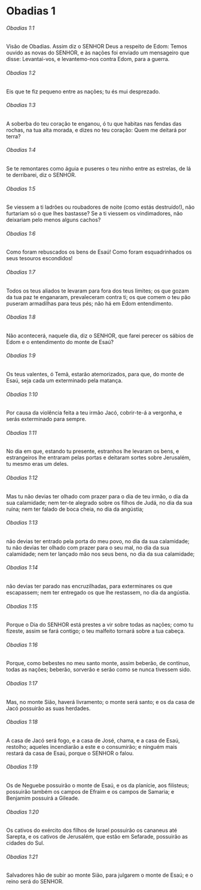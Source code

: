 # Obadias 1

###### Obadias 1:1

Visão de Obadias. Assim diz o SENHOR Deus a respeito de Edom: Temos ouvido as novas do SENHOR, e às nações foi enviado um mensageiro que disse: Levantai-vos, e levantemo-nos contra Edom, para a guerra.

###### Obadias 1:2

Eis que te fiz pequeno entre as nações; tu és mui desprezado.

###### Obadias 1:3

A soberba do teu coração te enganou, ó tu que habitas nas fendas das rochas, na tua alta morada, e dizes no teu coração: Quem me deitará por terra?

###### Obadias 1:4

Se te remontares como águia e puseres o teu ninho entre as estrelas, de lá te derribarei, diz o SENHOR.

###### Obadias 1:5

Se viessem a ti ladrões ou roubadores de noite (como estás destruído!), não furtariam só o que lhes bastasse? Se a ti viessem os vindimadores, não deixariam pelo menos alguns cachos?

###### Obadias 1:6

Como foram rebuscados os bens de Esaú! Como foram esquadrinhados os seus tesouros escondidos!

###### Obadias 1:7

Todos os teus aliados te levaram para fora dos teus limites; os que gozam da tua paz te enganaram, prevaleceram contra ti; os que comem o teu pão puseram armadilhas para teus pés; não há em Edom entendimento.

###### Obadias 1:8

Não acontecerá, naquele dia, diz o SENHOR, que farei perecer os sábios de Edom e o entendimento do monte de Esaú?

###### Obadias 1:9

Os teus valentes, ó Temã, estarão atemorizados, para que, do monte de Esaú, seja cada um exterminado pela matança.

###### Obadias 1:10

Por causa da violência feita a teu irmão Jacó, cobrir-te-á a vergonha, e serás exterminado para sempre.

###### Obadias 1:11

No dia em que, estando tu presente, estranhos lhe levaram os bens, e estrangeiros lhe entraram pelas portas e deitaram sortes sobre Jerusalém, tu mesmo eras um deles.

###### Obadias 1:12

Mas tu não devias ter olhado com prazer para o dia de teu irmão, o dia da sua calamidade; nem ter-te alegrado sobre os filhos de Judá, no dia da sua ruína; nem ter falado de boca cheia, no dia da angústia;

###### Obadias 1:13

não devias ter entrado pela porta do meu povo, no dia da sua calamidade; tu não devias ter olhado com prazer para o seu mal, no dia da sua calamidade; nem ter lançado mão nos seus bens, no dia da sua calamidade;

###### Obadias 1:14

não devias ter parado nas encruzilhadas, para exterminares os que escapassem; nem ter entregado os que lhe restassem, no dia da angústia.

###### Obadias 1:15

Porque o Dia do SENHOR está prestes a vir sobre todas as nações; como tu fizeste, assim se fará contigo; o teu malfeito tornará sobre a tua cabeça.

###### Obadias 1:16

Porque, como bebestes no meu santo monte, assim beberão, de contínuo, todas as nações; beberão, sorverão e serão como se nunca tivessem sido.

###### Obadias 1:17

Mas, no monte Sião, haverá livramento; o monte será santo; e os da casa de Jacó possuirão as suas herdades.

###### Obadias 1:18

A casa de Jacó será fogo, e a casa de José, chama, e a casa de Esaú, restolho; aqueles incendiarão a este e o consumirão; e ninguém mais restará da casa de Esaú, porque o SENHOR o falou.

###### Obadias 1:19

Os de Neguebe possuirão o monte de Esaú, e os da planície, aos filisteus; possuirão também os campos de Efraim e os campos de Samaria; e Benjamim possuirá a Gileade.

###### Obadias 1:20

Os cativos do exército dos filhos de Israel possuirão os cananeus até Sarepta, e os cativos de Jerusalém, que estão em Sefarade, possuirão as cidades do Sul.

###### Obadias 1:21

Salvadores hão de subir ao monte Sião, para julgarem o monte de Esaú; e o reino será do SENHOR.

